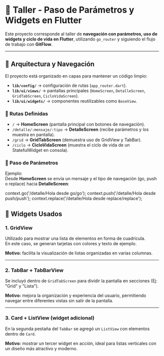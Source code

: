 # 📱 Taller - Paso de Parámetros y Widgets en Flutter

Este proyecto corresponde al taller de **navegación con parámetros, uso de widgets y ciclo de vida en Flutter**, utilizando `go_router` y siguiendo el flujo de trabajo con **GitFlow**.

---

## 🚀 Arquitectura y Navegación

El proyecto está organizado en capas para mantener un código limpio:

- **`lib/config/`** → configuración de rutas (`app_router.dart`).
- **`lib/ui/views/`** → pantallas principales (`HomeScreen`, `DetalleScreen`, `GridTabScreen`, `CicloVidaScreen`).
- **`lib/ui/widgets/`** → componentes reutilizables como `BaseView`.

### 🔀 Rutas Definidas

- `/` → **HomeScreen** (pantalla principal con botones de navegación).
- `/detalle/:mensaje/:tipo` → **DetalleScreen** (recibe parámetros y los muestra en pantalla).
- `/grid` → **GridTabScreen** (demuestra uso de GridView y TabBar).
- `/ciclo` → **CicloVidaScreen** (muestra el ciclo de vida de un StatefulWidget en consola).

### 📌 Paso de Parámetros

Ejemplo:  
Desde **HomeScreen** se envía un mensaje y el tipo de navegación (go, push o replace) hacia **DetalleScreen**:

context.go('/detalle/Hola desde go/go');
context.push('/detalle/Hola desde push/push');
context.replace('/detalle/Hola desde replace/replace');

## 🌿 Widgets Usados

### 1. GridView
Utilizado para mostrar una lista de elementos en forma de cuadrícula.  
En este caso, se generan tarjetas con colores y texto de ejemplo.  

**Motivo:** facilita la visualización de listas organizadas en varias columnas.

---

### 2. TabBar + TabBarView
Se incluyó dentro de `GridTabScreen` para dividir la pantalla en secciones (Ej: "Grid" y "Lista").  

**Motivo:** mejora la organización y experiencia del usuario, permitiendo navegar entre diferentes vistas sin salir de la pantalla.

---

### 3. Card + ListView (widget adicional)
En la segunda pestaña del `TabBar` se agregó un `ListView` con elementos dentro de `Card`.  

**Motivo:** mostrar un tercer widget en acción, ideal para listas verticales con un diseño más atractivo y moderno.
